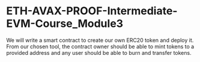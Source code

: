# ETH-AVAX-PROOF-Intermediate-EVM-Course_Module3
We will write a smart contract to create our own ERC20 token and deploy it. From our chosen tool, the contract owner should be able to mint tokens to a provided address and any user should be able to burn and transfer tokens.
